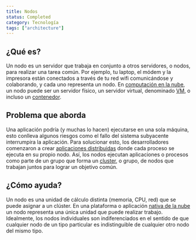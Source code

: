 ```yaml
---
title: Nodos
status: Completed
category: Tecnología
tags: ["architecture"]
---
```


## ¿Qué es?

Un nodo es un servidor que trabaja en conjunto a otros servidores, o nodos, para realizar una tarea común. Por ejemplo, tu laptop, el módem y la impresora están conectados a través de tu red wifi comunicándose y colaborando, y cada uno representa un nodo. En [computación en la nube](/es/cloud-computing/), un nodo puede ser un servidor físico, un servidor virtual, denominado [VM](/virtual-machine/), o incluso un [contenedor](/container/).

## Problema que aborda

Una aplicación podría (y muchas lo hacen) ejecutarse en una sola máquina, esto conlleva algunos riesgos como el fallo del sistema subyacente interrumpira la aplicación. Para solucionar esto, los desarrolladores comenzaron a crear [aplicaciones distribuidas](/distributed-apps/) donde cada proceso se ejecuta en su propio nodo. Así, los nodos ejecutan aplicaciones o procesos como parte de un grupo que forma un [cluster](/cluster/), o grupo, de nodos que trabajan juntos para lograr un objetivo común.

## ¿Cómo ayuda?

Un nodo es una unidad de cálculo distinta (memoria, CPU, red) que se puede asignar a un clúster. En una plataforma o aplicación [nativa de la nube](/cloud-native-tech/) un nodo representa una única unidad que puede realizar trabajo. Idealmente, los nodos individuales son indiferenciados en el sentido de que cualquier nodo de un tipo particular es indistinguible de cualquier otro nodo del mismo tipo.
